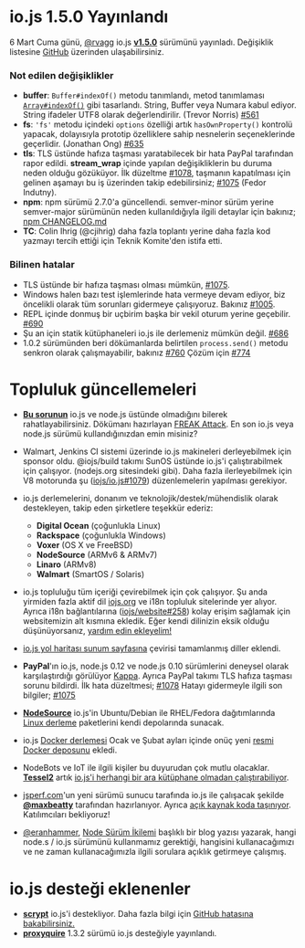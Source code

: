 # io.js 1.5.0 Yayınlandı

6 Mart Cuma günü, [@rvagg](https://github.com/rvagg) io.js [**v1.5.0**](https://iojs.org/dist/latest/) sürümünü yayınladı. Değişiklik listesine [GitHub](https://github.com/iojs/io.js/blob/v1.x/CHANGELOG.md) üzerinden ulaşabilirsiniz.

### Not edilen değişiklikler

* **buffer**: `Buffer#indexOf()` metodu tanımlandı, metod tanımlaması [`Array#indexOf()`](https://developer.mozilla.org/en-US/docs/Web/JavaScript/Reference/Global_Objects/Array/indexOf) gibi tasarlandı. String, Buffer veya Numara kabul ediyor. String ifadeler UTF8 olarak değerlendirilir. (Trevor Norris) [#561](https://github.com/iojs/io.js/pull/561)
* **fs**: `'fs'` metodu içindeki `options` özelliği artık `hasOwnProperty()` kontrolü yapacak, dolayısıyla prototip özelliklere sahip nesnelerin seçeneklerinde geçerlidir. (Jonathan Ong) [#635](https://github.com/iojs/io.js/pull/635)
* **tls**: TLS üstünde hafıza taşması yaratabilecek bir hata PayPal tarafından rapor edildi. **stream_wrap** içinde yapılan değişikliklerin bu duruma neden olduğu gözüküyor. İlk düzeltme [#1078](https://github.com/iojs/io.js/pull/1078), taşmanın kapatılması için gelinen aşamayı bu iş üzerinden takip edebilirsiniz; [#1075](https://github.com/iojs/io.js/issues/1075) (Fedor Indutny).
* **npm**: npm sürümü 2.7.0'a güncellendi. semver-minor sürüm yerine semver-major sürümünün neden kullanıldığıyla ilgili detaylar için bakınız; [npm CHANGELOG.md](https://github.com/npm/npm/blob/master/CHANGELOG.md#v270-2015-02-26)
* **TC**: Colin Ihrig (@cjihrig) daha fazla toplantı yerine daha fazla kod yazmayı tercih ettiği için Teknik Komite'den istifa etti.

### Bilinen hatalar

* TLS üstünde bir hafıza taşması olması mümkün, [#1075](https://github.com/iojs/io.js/issues/1075).
* Windows halen bazı test işlemlerinde hata vermeye devam ediyor, biz öncelikli olarak tüm sorunları gidermeye çalışıyoruz. Bakınız [#1005](https://github.com/iojs/io.js/issues/1005).
* REPL içinde donmuş bir uçbirim başka bir vekil oturum yerine geçebilir. [#690](https://github.com/iojs/io.js/issues/690)
* Şu an için statik kütüphaneleri io.js ile derlemeniz mümkün değil. [#686](https://github.com/iojs/io.js/issues/686)
* 1.0.2 sürümünden beri dökümanlarda belirtilen `process.send()` metodu senkron olarak çalışmayabilir, bakınız [#760](https://github.com/iojs/io.js/issues/760) Çözüm için [#774](https://github.com/iojs/io.js/issues/774)

# Topluluk güncellemeleri

* [**Bu sorunun**](https://strongloop.com/strongblog/are-node-and-io-js-affected-by-the-freak-attack-openssl-vulnerability/) io.js ve node.js üstünde olmadığını bilerek rahatlayabilirsiniz. Dökümanı hazırlayan [FREAK Attack](https://freakattack.com/). En son io.js veya node.js sürümü kullandığınızdan emin misiniz?

* Walmart, Jenkins CI sistemi üzerinde io.js makineleri derleyebilmek için sponsor oldu.  @iojs/build takımı SunOS üstünde io.js'i çalıştırabilmek için çalışıyor. (nodejs.org sitesindeki gibi).  Daha fazla ilerleyebilmek için V8 motorunda şu ([iojs/io.js#1079](https://github.com/iojs/io.js/pull/1079)) düzenlemelerin yapılması gerekiyor.
* io.js derlemelerini, donanım ve teknolojik/destek/mühendislik olarak destekleyen, takip eden şirketlere teşekkür ederiz:
  * **Digital Ocean** (çoğunlukla Linux)
  * **Rackspace** (çoğunlukla Windows)
  * **Voxer** (OS X ve FreeBSD)
  * **NodeSource** (ARMv6 & ARMv7)
  * **Linaro** (ARMv8)
  * **Walmart** (SmartOS / Solaris)
* io.js topluluğu tüm içeriği çevirebilmek için çok çalışıyor. Şu anda yirmiden fazla aktif dil [iojs.org](http://iojs.org) ve i18n topluluk sitelerinde yer alıyor. Ayrıca i18n bağlantılarına ([iojs/website#258](https://github.com/iojs/website/pull/258)) kolay erişim sağlamak için websitemizin alt kısmına ekledik. Eğer kendi dilinizin eksik olduğu düşünüyorsanız, [yardım edin ekleyelim!](https://github.com/iojs/website/blob/master/TRANSLATION.md)  
* [io.js yol haritası sunum sayfasına](http://roadmap.iojs.org/) çevirisi tamamlanmış diller eklendi.

* **PayPal**'ın io.js, node.js 0.12 ve node.js 0.10 sürümlerini deneysel olarak karşılaştırdığı görülüyor [Kappa](https://www.npmjs.com/package/kappa). Ayrıca PayPal takımı TLS hafıza taşması sorunu bildirdi. İlk hata düzeltmesi; [#1078](https://github.com/iojs/io.js/pull/1078) Hatayı gidermeyle ilgili son bilgiler; [#1075](https://github.com/iojs/io.js/issues/1075)

* [**NodeSource**](http://nodesource.com) io.js'in Ubuntu/Debian ile RHEL/Fedora dağıtımlarında [Linux derleme](https://nodesource.com/blog/nodejs-v012-iojs-and-the-nodesource-linux-repositories) paketlerini kendi depolarında sunacak.
* io.js [Docker derlemesi](https://registry.hub.docker.com/u/library/iojs/) Ocak ve Şubat ayları içinde onüç yeni [resmi Docker deposunu](http://blog.docker.com/2015/03/thirteen-new-official-repositories-added-in-january-and-february/) ekledi.

* NodeBots ve IoT ile ilgili kişiler bu duyurudan çok mutlu olacaklar. [**Tessel2**](http://blog.technical.io/post/112787427217/tessel-2-new-hardware-for-the-tessel-ecosystem) artık [io.js'i herhangi bir ara kütüphane olmadan çalıştırabiliyor](http://blog.technical.io/post/112888410737/moving-faster-with-io-js).
* [jsperf.com](http://jsperf.com/)'un yeni sürümü sunucu tarafında io.js ile çalışacak şekilde [**@maxbeatty**](https://twitter.com/maxbeatty) tarafından hazırlanıyor. Ayrıca [açık kaynak koda taşınıyor](https://github.com/jsperf/jsperf.com). Katılımcıları bekliyoruz!

* [@eranhammer](https://twitter.com/eranhammer), [Node Sürüm İkilemi](http://hueniverse.com/2015/03/02/the-node-version-dilemma/) başlıklı bir blog yazısı yazarak, hangi node.s / io.js sürümünü kullanmamız gerektiği, hangisini kullanacağımızı ve ne zaman kullanacağımızla ilgili sorulara açıklık getirmeye çalışmış.



# io.js desteği eklenenler

* **[scrypt](https://npmjs.com/scrypt)** io.js'i destekliyor. Daha fazla bilgi için [GitHub hatasına bakabilirsiniz.](https://github.com/barrysteyn/node-scrypt/issues/39)
* **[proxyquire](https://github.com/thlorenz/proxyquire)** 1.3.2 sürümü io.js desteğiyle yayınlandı.